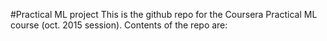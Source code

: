 #Practical ML project
This is the github repo for the Coursera Practical ML course (oct. 2015 session).
Contents of the repo are:
